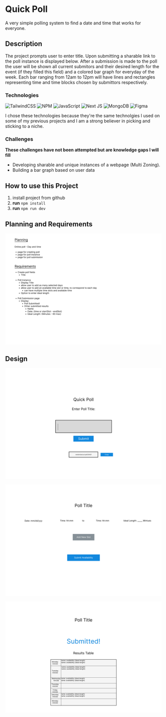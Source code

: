# Quick Poll
A very simple polling system to find a date and time that works for everyone.

## Description
The project prompts user to enter title. Upon submitting a sharable link to the poll instance is displayed below. After a submission is made to the poll the user will be shown all current submitors and their desired length for the event (if they filled this field) and a colored bar graph for everyday of the week. Each bar ranging from 12am to 12pm will have lines and rectangles representing time and time blocks chosen by submittors respectively.

### Technologies
![TailwindCSS](https://img.shields.io/badge/tailwindcss-%2338B2AC.svg?style=for-the-badge&logo=tailwind-css&logoColor=white) ![NPM](https://img.shields.io/badge/NPM-%23CB3837.svg?style=for-the-badge&logo=npm&logoColor=white) ![JavaScript](https://img.shields.io/badge/javascript-%23323330.svg?style=for-the-badge&logo=javascript&logoColor=%23F7DF1E) ![Next JS](https://img.shields.io/badge/Next-black?style=for-the-badge&logo=next.js&logoColor=white) ![MongoDB](https://img.shields.io/badge/MongoDB-%234ea94b.svg?style=for-the-badge&logo=mongodb&logoColor=white) ![Figma](https://img.shields.io/badge/figma-%23F24E1E.svg?style=for-the-badge&logo=figma&logoColor=white)

I chose these technologies because they're the same technolgies I used on some of my previous projects and I am a strong believer in picking and sticking to a niche.

### Challenges
**These challenges have not been attempted but are knowledge gaps I will fill**
- Developing sharable and unique instances of a webpage (Multi Zoning).
- Building a bar graph based on user data

## How to use this Project
1. install project from github
2. **run** `npm install`
3. **run** `npm run dev`

## Planning and Requirements
![Planning](./Planning/planning-req.png)

## Design
![create](./Planning/create-poll.png)

![poll](./Planning/poll-instance.png)

![submissions](./Planning/poll-submissions.png)
